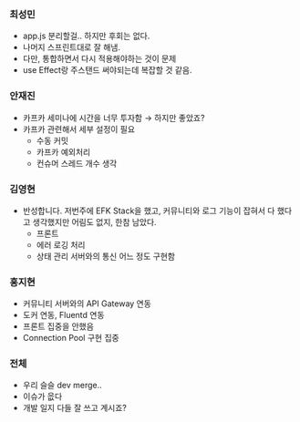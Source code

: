 ### 최성민

- app.js 분리할걸.. 하지만 후회는 없다.
- 나머지 스프린트대로 잘 해냄.
- 다만, 통합하면서 다시 적용해야하는 것이 문제
- use Effect랑 주스탠드 써야되는데 복잡할 것 같음.

### 안재진

- 카프카 세미나에 시간을 너무 투자함 → 하지만 좋았죠?
- 카프카 관련해서 세부 설정이 필요
    - 수동 커밋
    - 카프카 예외처리
    - 컨슈머 스레드 개수 생각

### 김영현

- 반성합니다. 저번주에 EFK Stack을 했고, 커뮤니티와 로그 기능이 잡혀서 다 했다고 생각했지만 어림도 없지, 한참 남았다.
    - 프론트
    - 에러 로깅 처리
    - 상태 관리 서버와의 통신 어느 정도 구현함

### 홍지현

- 커뮤니티 서버와의 API Gateway 연동
- 도커 연동, Fluentd 연동
- 프론트 집중을 안했음
- Connection Pool 구현 집중

### 전체

- 우리 슬슬 dev merge..
- 이슈가 읎다
- 개발 일지 다들 잘 쓰고 계시죠?